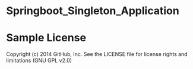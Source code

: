 Springboot_Singleton_Application
================================
Sample 
License
=======
Copyright (c) 2014 GitHub, Inc. See the LICENSE file for license rights and limitations (GNU GPL v2.0)
